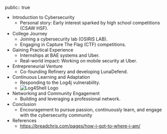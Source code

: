public:: true

- Introduction to Cybersecurity
	- Personal story: Early interest sparked by high school competitions (CSAW HSF).
- College Journey
	- Joining a cybersecurity lab (OSIRIS LAB).
	- Engaging in Capture The Flag (CTF) competitions.
- Gaining Practical Experience
	- Internships at BAE systems and Uber.
	- Real-world impact: Working on mobile security at Uber.
- Entrepreneurial Venture
	- Co-founding Refinery and developing LunaDefend.
- Continuous Learning and Adaptation
	- Responding to the Log4j vulnerability.
	- ![Log4Shell Logo](https://www.lunasec.io/docs/img/log4shell-logo.png)
- Networking and Community Engagement
	- Building and leveraging a professional network.
- Conclusion
	- Encouragement to pursue passion, continuously learn, and engage with the cybersecurity community​
- References
	- https://breadchris.com/pages/how-i-got-to-where-i-am/